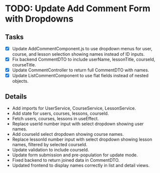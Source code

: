 # TODO: Update Add Comment Form with Dropdowns

## Tasks
- [x] Update AddCommentComponent.js to use dropdown menus for user, course, and lesson selection showing names instead of ID inputs.
- [x] Fix backend CommentDTO to include userName, lessonTitle, courseId, courseTitle.
- [x] Update CommentController to return full CommentDTO with names.
- [x] Update ListCommentComponent to use flat fields instead of nested objects.

## Details
- Add imports for UserService, CourseService, LessonService.
- Add state for users, courses, lessons, courseId.
- Fetch users, courses, lessons in useEffect.
- Replace userId number input with select dropdown showing user names.
- Add courseId select dropdown showing course names.
- Replace lessonId number input with select dropdown showing lesson names, filtered by selected courseId.
- Update validation to include courseId.
- Update form submission and pre-population for update mode.
- Fixed backend to return joined data in CommentDTO.
- Updated frontend to display names correctly in list and detail views.
